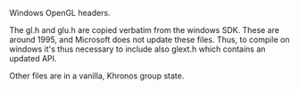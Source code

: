 Windows OpenGL headers.

The gl.h and glu.h are copied verbatim from the windows SDK. These are
around 1995, and Microsoft does not update these files. Thus, to compile
on windows it's thus necessary to include also glext.h which contains
an updated API.

Other files are in a vanilla, Khronos group state. 
